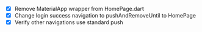 - [x] Remove MaterialApp wrapper from HomePage.dart
- [x] Change login success navigation to pushAndRemoveUntil to HomePage
- [x] Verify other navigations use standard push

